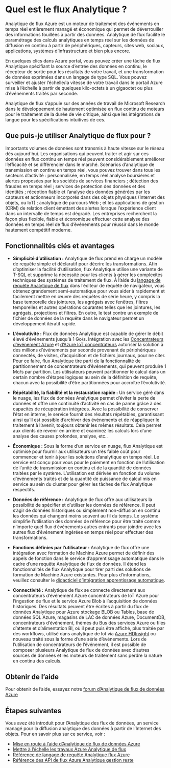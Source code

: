 <properties 
    pageTitle="Introduction aux flux de données Analytique | Microsoft Azure" 
    description="Obtenir des informations sur les flux de données Analytique, un service géré qui vous aide à analyser les données de transmission en continu à partir de l’Internet des objets (IoT) en temps réel." 
    keywords="analytique en tant que service, managed services, le traitement de flux, analytique de diffusion en continu, ce qui est analytique de flux"
    services="stream-analytics" 
    documentationCenter="" 
    authors="jeffstokes72" 
    manager="jhubbard" 
    editor="cgronlun"/>

<tags 
    ms.service="stream-analytics" 
    ms.devlang="na" 
    ms.topic="get-started-article" 
    ms.tgt_pltfrm="na" 
    ms.workload="data-services" 
    ms.date="09/26/2016" 
    ms.author="jeffstok"/>


# <a name="what-is-stream-analytics"></a>Quel est le flux Analytique ?

Analytique de flux Azure est un moteur de traitement des événements en temps réel entièrement managé et économique qui permet de déverrouiller des informations fouillées à partir des données. Analytique de flux facilite le paramétrage des calculs analytiques en temps réel sur les données de diffusion en continu à partir de périphériques, capteurs, sites web, sociaux, applications, systèmes d’infrastructure et bien plus encore.

En quelques clics dans Azure portal, vous pouvez créer une tâche de flux Analytique spécifiant la source d’entrée des données en continu, le récepteur de sortie pour les résultats de votre travail, et une transformation de données exprimées dans un langage de type SQL. Vous pouvez surveiller et ajuster l’échelle/la vitesse de votre travail dans le portail Azure mise à l’échelle à partir de quelques kilo-octets à un gigaoctet ou plus d’événements traités par seconde.

Analytique de flux s’appuie sur des années de travail de Microsoft Research dans le développement de hautement optimisée en flux continu de moteurs pour le traitement de la durée de vie critique, ainsi que les intégrations de langue pour les spécifications intuitives de ces.

## <a name="what-can-i-use-stream-analytics-for"></a>Que puis-je utiliser Analytique de flux pour ?
Importants volumes de données sont transmis à haute vitesse sur le réseau dès aujourd'hui. Les organisations qui peuvent traiter et agir sur ces données en flux continu en temps réel peuvent considérablement améliorer l’efficacité et se différencier dans le marché. Scénarios d’analytique de transmission en continu en temps réel, vous pouvez trouver dans tous les secteurs d’activité : personnalisée, en temps réel analyse boursières et alertes proposées par les sociétés de services financiers ; détection des fraudes en temps réel ; services de protection des données et des identités ; réception fiable et l’analyse des données générées par les capteurs et actionneurs incorporés dans des objets physiques (Internet des objets, ou IoT) ; analytique de parcours Web ; et les applications de gestion (CRM) de relation client émettant des alertes lorsque l’expérience client dans un intervalle de temps est dégradé. Les entreprises recherchent la façon plus flexible, fiable et économique effectuer cette analyse des données en temps réel de flux d’événements pour réussir dans le monde hautement compétitif moderne.

## <a name="key-capabilities-and-benefits"></a>Fonctionnalités clés et avantages
-   **Simplicité d’utilisation :** Analytique de flux prend en charge un modèle de requête simple et déclaratif pour décrire les transformations. Afin d’optimiser la facilité d’utilisation, flux Analytique utilise une variante de T-SQL et supprime la nécessité pour les clients à gérer les complexités techniques des systèmes de traitement de flux. À l’aide du [langage de requête Analytique de flux](https://msdn.microsoft.com/library/azure/dn834998.aspx) dans l’éditeur de requête de navigateur, vous obtenez grandement semi-automatique pour vous aider à rapidement et facilement mettre en œuvre des requêtes de série heure, y compris la base temporelle des jointures, les agrégats avec fenêtres, filtres temporelles et autres opérations courantes telles que les jointures, les agrégats, projections et filtres. En outre, le test contre un exemple de fichier de données de la requête dans le navigateur permet un développement itératif rapide.  

-   **L’évolutivité :** Flux de données Analytique est capable de gérer le débit élevé d’événements jusqu'à 1 Go/s. Intégration avec les [Concentrateurs d’événement Azure](https://azure.microsoft.com/services/event-hubs/) et [d’Azure IoT concentrateurs](https://azure.microsoft.com/services/iot-hub/) autoriser la solution à des millions d’événements par seconde provenant de périphériques connectés, de visites, d’acquisition et de fichiers journaux, pour ne citer. Pour ce faire, flux Analytique tire parti de la fonctionnalité de partitionnement de concentrateurs d’événements, qui peuvent produire 1 Mo/s par partition. Les utilisateurs peuvent partitionner le calcul dans un certain nombre d’étapes logiques au sein de la définition de requête, chacun avec la possibilité d’être partitionnées pour accroître l’évolutivité.  

-   **Répétabilité, la fiabilité et la restauration rapide :** Un service géré dans le nuage, les flux de données Analytique permet d’éviter la perte de données et offre une continuité d’activité en cas de panne grâce à des capacités de récupération intégrées. Avec la possibilité de conserver l’état en interne, le service fournit des résultats répétables, garantissant ainsi qu’il est possible d’archiver des événements et de réappliquer le traitement à l’avenir, toujours obtenir les mêmes résultats. Cela permet aux clients de revenir en arrière et examinez les calculs lors d’une analyse des causes profondes, analyse, etc..  

-   **Économique :** Sous la forme d’un service en nuage, flux Analytique est optimisé pour fournir aux utilisateurs un très faible coût pour commencer et tenir à jour les solutions d’analytique en temps réel. Le service est conçu pour vous pour le paiement en fonction de l’utilisation de l’unité de transmission en continu et de la quantité de données traitées par le système. L’utilisation est dérivée en fonction du volume d’événements traités et de la quantité de puissance de calcul mis en service au sein du cluster pour gérer les tâches de flux Analytique respectifs.  

-   **Données de référence :** Analytique de flux offre aux utilisateurs la possibilité de spécifier et d’utiliser les données de référence. Il peut s’agir de données historiques ou simplement non-diffusion en continu les données qui changent moins souvent au fil du temps. Le système simplifie l’utilisation des données de référence pour être traité comme n’importe quel flux d’événements autres entrants pour joindre avec les autres flux d’événement ingérées en temps réel pour effectuer des transformations.  

-   **Fonctions définies par l’utilisateur :** Analytique de flux offre une intégration avec formation de Machine Azure permet de définir des appels de fonction dans le service d’apprentissage automatique dans le cadre d’une requête Analytique de flux de données. Il étend les fonctionnalités de flux Analytique pour tirer parti des solutions de formation de Machine Azure existantes. Pour plus d’informations, veuillez consulter le [didacticiel d’intégration apprentissage automatique](stream-analytics-machine-learning-integration-tutorial.md).

-   **Connectivité :** Analytique de flux se connecte directement aux concentrateurs d’événement Azure concentrateurs de IoT Azure pour l’ingestion de flux et le service Azure Blob à l’acquisition de données historiques. Des résultats peuvent être écrites à partir du flux de données Analytique pour Azure stockage BLOB ou Tables, base de données SQL Azure, magasins de LAC de données Azure, DocumentDB, concentrateurs d’événement, thèmes du Bus des services Azure ou files d’attente et d’alimentation BI, où il peut puis être affiché, plus traitée par des workflows, utilisé dans analytique de lot via [Azure HDInsight](https://azure.microsoft.com/services/hdinsight/) ou nouveau traité sous la forme d’une série d’événements. Lors de l’utilisation de concentrateurs de l’événement, il est possible de composer plusieurs Analytique de flux de données avec d’autres sources de données et les moteurs de traitement sans perdre la nature en continu des calculs.  

## <a name="get-help"></a>Obtenir de l’aide
Pour obtenir de l’aide, essayez notre [forum d’Analytique de flux de données Azure](https://social.msdn.microsoft.com/Forums/en-US/home?forum=AzureStreamAnalytics)

## <a name="next-steps"></a>Étapes suivantes
Vous avez été introduit pour l’Analytique des flux de données, un service managé pour la diffusion analytique des données à partir de l’Internet des objets. Pour en savoir plus sur ce service, voir :

- [Mise en route à l’aide d’Analytique de flux de données Azure](stream-analytics-get-started.md)
- [Mettre à l’échelle les travaux Azure Analytique de flux](stream-analytics-scale-jobs.md)
- [Référence de langage de requête Analytique flux Azure](https://msdn.microsoft.com/library/azure/dn834998.aspx)
- [Référence des API de flux Azure Analytique gestion reste](https://msdn.microsoft.com/library/azure/dn835031.aspx)

